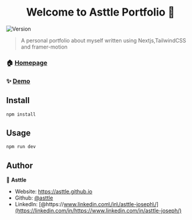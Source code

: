 <h1 align="center">Welcome to Asttle Portfolio 👋</h1>
<p>
  <img alt="Version" src="https://img.shields.io/badge/version-1.0-blue.svg?cacheSeconds=2592000" />
</p>

> A personal portfolio about myself written using Nextjs,TailwindCSS and framer-motion

### 🏠 [Homepage](https://asttle.github.io)

### ✨ [Demo](https://asttle.github.io)

## Install

```sh
npm install
```

## Usage

```sh
npm run dev
```

## Author

👤 **Asttle**

- Website: https://asttle.github.io
- Github: [@asttle](https://github.com/asttle)
- LinkedIn: [@https:\/\/www.linkedin.com\/in\/asttle-joseph\/](https://linkedin.com/in/https://www.linkedin.com/in/asttle-joseph/)
